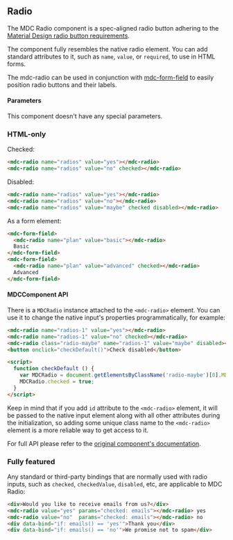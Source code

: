 ## Radio
The MDC Radio component is a spec-aligned radio button adhering to the
[Material Design radio button requirements](https://material.google.com/components/selection-controls.html#selection-controls-radio-button).

The component fully resembles the native radio element. You can add standard
attributes to it, such as `name`, `value`, or `required`, to use in HTML forms.

The mdc-radio can be used in conjunction with [mdc-form-field](#form-field)
to easily position radio buttons and their labels.

#### Parameters

This component doesn't have any special parameters.

### HTML-only

Checked:
```HTML
<mdc-radio name="radios" value="yes"></mdc-radio>
<mdc-radio name="radios" value="no" checked></mdc-radio>
```

Disabled:
```HTML
<mdc-radio name="radios" value="yes"></mdc-radio>
<mdc-radio name="radios" value="no"></mdc-radio>
<mdc-radio name="radios" value="maybe" checked disabled></mdc-radio>
```

As a form element:
```HTML
<mdc-form-field>
  <mdc-radio name="plan" value="basic"></mdc-radio>
  Basic
</mdc-form-field>
<mdc-form-field>
  <mdc-radio name="plan" value="advanced" checked></mdc-radio>
  Advanced
</mdc-form-field>
```

#### MDCComponent API

There is a `MDCRadio` instance attached to the `<mdc-radio>` element.
You can use it to change the native input's properties programmatically,
for example:
```HTML
<mdc-radio name="radios-1" value="yes"></mdc-radio>
<mdc-radio name="radios-1" value="no" checked></mdc-radio>
<mdc-radio class="radio-maybe" name="radios-1" value="maybe" disabled></mdc-radio>
<button onclick="checkDefault()">Check disabled</button>

<script>
  function checkDefault () {
    var MDCRadio = document.getElementsByClassName('radio-maybe')[0].MDCRadio;
    MDCRadio.checked = true;
  }
</script>
```

Keep in mind that if you add `id` attribute to the `<mdc-radio>` element, it
will be passed to the native input element along with all other attributes during
the initialization, so adding some unique class name to the `<mdc-radio>`
element is a more reliable way to get access to it.

For full API please refer to the
[original component's documentation](https://github.com/material-components/material-components-web/tree/master/packages/mdc-radio#mdcradio-api).


### Fully featured

Any standard or third-party bindings that are normally used with radio inputs,
such as `checked`, `checkedValue`, `disabled`, etc, are applicable to MDC Radio:

```HTML
<div>Would you like to receive emails from us?</div>
<mdc-radio value="yes" params="checked: emails"></mdc-radio> yes
<mdc-radio value="no"  params="checked: emails"></mdc-radio> no
<div data-bind="if: emails() == 'yes'">Thank you</div>
<div data-bind="if: emails() == 'no'">We promise not to spam</div>
```
